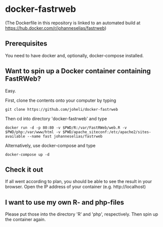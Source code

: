 # docker-fastrweb

(The Dockerfile in this repository is linked to an automated build at https://hub.docker.com/r/johanneselias/fastrweb)

## Prerequisites

You need to have docker and, optionally, docker-compose installed.

## Want to spin up a Docker container containing FastRWeb?

Easy.

First, clone the contents onto your computer by typing

    git clone https://github.com/joheli/docker-fastrweb
    
Then cd into directory 'docker-fastrweb' and type

    docker run -d -p 80:80 -v $PWD/R:/var/FastRWeb/web.R -v $PWD/php:/var/www/html -v $PWD/apache_siteconf:/etc/apache2/sites-available --name fast johanneselias/fastrweb

Alternatively, use docker-compose and type

    docker-compose up -d
    
## Check it out

If all went according to plan, you should be able to see the result in your browser. Open the IP address of your container (e.g. http://localhost)

## I want to use my own R- and php-files

Please put those into the directory 'R' and 'php', respectively. Then spin up the container again.
